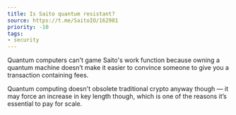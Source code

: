 ```yaml
---
title: Is Saito quantum resistant?
source: https://t.me/SaitoIO/162981
priority: -10
tags:
- security
---
```


Quantum computers can't game Saito's work function because owning a quantum machine doesn’t make it easier to convince someone to give you a transaction containing fees.

Quantum computing doesn't obsolete traditional crypto anyway though — it may force an increase in key length though, which is one of the reasons it’s essential to pay for scale.
